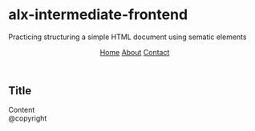 # alx-intermediate-frontend
Practicing structuring a simple HTML document using sematic elements
<html>
<head>
</head>
<body>
    <header>
        <nav>
            <a href="#home">Home</a>
            <a href="#about">About</a>
            <a href="#contact">Contact</a>
        </nav>
    </header>
    <main>
        <article>
            <h1>Title</h1>
            <section>Content</section>
        </article>
    </main>
    <footer>
        @copyright
    </footer>
</body>
</html>
